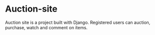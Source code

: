 # Auction-site
Auction site is a project built with Django. Registered users can auction, purchase, watch and comment on items.
